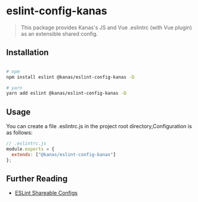 # eslint-config-kanas

> This package provides Kanas's JS and Vue .eslintrc (with Vue plugin) as an extensible shared config.

## Installation

```bash

# npm
npm install eslint @kanas/eslint-config-kanas -D

# yarn
yarn add eslint @kanas/eslint-config-kanas -D

```

## Usage

You can create a file .eslintrc.js in the project root directory,Configuration is as follows:

```javascript
// .eslintrc.js
module.exports = {
  extends: ["@kanas/eslint-config-kanas"]
};
```

## Further Reading

- [ESLint Shareable Configs](https://github.com/eslint/eslint/blob/master/docs/developer-guide/shareable-configs.md)

